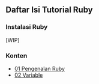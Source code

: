 ## Daftar Isi Tutorial Ruby

### Instalasi Ruby

[WIP]

### Konten

- [01 Pengenalan Ruby](./[01]-pengenalan_ruby.md)
- [02 Variable](./[02]-variable.md)

